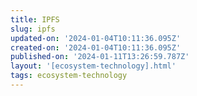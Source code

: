 ```yaml
---
title: IPFS
slug: ipfs
updated-on: '2024-01-04T10:11:36.095Z'
created-on: '2024-01-04T10:11:36.095Z'
published-on: '2024-01-11T13:26:59.787Z'
layout: '[ecosystem-technology].html'
tags: ecosystem-technology
---
```



